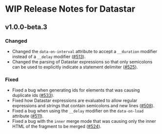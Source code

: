 # WIP Release Notes for Datastar

## v1.0.0-beta.3

### Changed

- Changed the `data-on-interval` attribute to accept a `__duration` modifier instead of a `__delay` modifier ([#513](https://github.com/starfederation/datastar/issues/513)).
- Changed the parsing of Datastar expressions so that only semicolons can be used to explicitly indicate a statement delimiter ([#525](https://github.com/starfederation/datastar/issues/525)).

### Fixed

- Fixed a bug when generating ids for elements that was causing duplicate ids ([#533](https://github.com/starfederation/datastar/pull/533)).
- Fixed how Datastar expressions are evaluated to allow regular expressions and strings that contain semicolons and new lines ([#508](https://github.com/starfederation/datastar/issues/508)).
- Fixed a bug when using the `__delay` modifier on the `data-on-load` attribute ([#511](https://github.com/starfederation/datastar/issues/511)).
- Fixed a bug with the `inner` merge mode that was causing only the inner HTML of the fragment to be merged ([#524](https://github.com/starfederation/datastar/issues/524)).